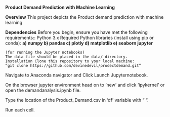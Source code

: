 **Product Demand Prediction with Machine Learning**

**Overview** 
        This project depicts the Product demand prediction with machine learning 

**Dependencies** 
Before you begin,
ensure you have met the following requirements::
  Python 3.x 
  Required Python libraries (install using pip or conda):
    **a) numpy
      b) pandas 
      c) plotly 
      d) matplotlib
      e) seaborn jupyter** 
      
    (for running the Jupyter notebooks)
    The data file should be placed in the data/ directory.
    Installation Clone this repository to your local machine:
    “git clone https://github.com/devinedevil/prodectdemand.git”

Navigate to Anaconda navigator and Click Launch Jupyternotebook.

On the browser jupyter environment head on to ‘new’ and click ‘ipykernel’ or open the demandanalysis.ipynb file.

Type the location of the Product_Demand.csv in ‘df’ variable with “ “.

Run each cell.
